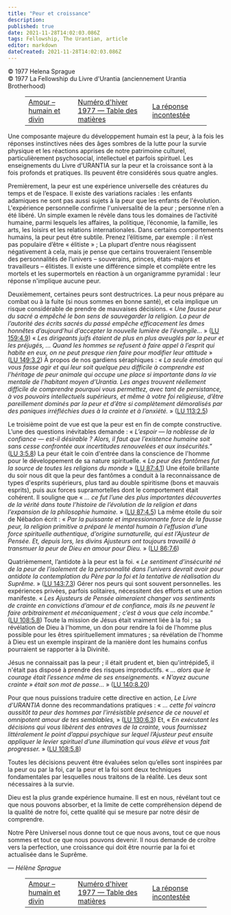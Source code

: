 ```yaml
---
title: "Peur et croissance"
description: 
published: true
date: 2021-11-28T14:02:03.086Z
tags: Fellowship, The Urantian, article
editor: markdown
dateCreated: 2021-11-28T14:02:03.086Z
---
```


<p class="v-card v-sheet theme--light grey lighten-3 px-2">© 1977 Helena Sprague<br>© 1977 La Fellowship du Livre d'Urantia (anciennement Urantia Brotherhood)</p>
<figure class="table chapter-navigator">
  <table>
    <tbody>
      <tr>
        <td>
        <a href="/fr/article/Richard_Keeler/Love_Human_And_Divine">
          <span class="mdi mdi-arrow-left-drop-circle"></span><span class="pl-2">Amour – humain et divin</span>
        </a>
        </td>
        <td>
        <a href="/fr/index/articles_the_urantian#numéro-d'hiver-1977">
          <span class="mdi mdi-book-open-variant"></span><span class="pl-2">Numéro d'hiver 1977 — Table des matières</span>
        </a>
        </td>
        <td>
        <a href="/fr/article/Ron_Schweitzer/The_Unquestioned_Answer">
          <span class="pr-2">La réponse incontestée</span><span class="mdi mdi-arrow-right-drop-circle"></span>
        </a>
        </td>
      </tr>
    </tbody>
  </table>
</figure>



Une composante majeure du développement humain est la peur, à la fois les réponses instinctives nées des âges sombres de la lutte pour la survie physique et les réactions apprises de notre patrimoine culturel, particulièrement psychosocial, intellectuel et parfois spirituel. Les enseignements du Livre d'URANTIA sur la peur et la croissance sont à la fois profonds et pratiques. Ils peuvent être considérés sous quatre angles.

Premièrement, la peur est une expérience universelle des créatures du temps et de l’espace. Il existe des variations raciales : les enfants adamiques ne sont pas aussi sujets à la peur que les enfants de l'évolution. L'expérience personnelle confirme l'universalité de la peur ; personne n’en a été libéré. Un simple examen le révèle dans tous les domaines de l’activité humaine, parmi lesquels les affaires, la politique, l’économie, la famille, les arts, les loisirs et les relations internationales. Dans certains comportements humains, la peur peut être subtile. Prenez l’élitisme, par exemple : il n’est pas populaire d’être « élitiste » ; La plupart d’entre nous réagissent négativement à cela, mais je pense que certains trouveraient l’ensemble des personnalités de l’univers – souverains, princes, états-majors et travailleurs – élitistes. Il existe une différence simple et complète entre les mortels et les supermortels en réaction à un organigramme pyramidal : leur réponse n'implique aucune peur.

Deuxièmement, certaines peurs sont destructrices. La peur nous prépare au combat ou à la fuite (si nous sommes en bonne santé), et cela implique un risque considérable de prendre de mauvaises décisions. « _Une fausse peur du sacré a empêché le bon sens de sauvegarder la religion. La peur de l’autorité des écrits sacrés du passé empêche efficacement les âmes honnêtes d’aujourd’hui d’accepter la nouvelle lumière de l’évangile..._ » ([LU 159:4.9](/fr/The_Urantia_Book/159#p4_9)) « _Les dirigeants juifs étaient de plus en plus aveuglés par la peur et les préjugés, ... Quand les hommes se refusent à faire appel à l’esprit qui habite en eux, on ne peut presque rien faire pour modifier leur attitude_ » ([LU 149:3.2](/fr/The_Urantia_Book/149#p3_2)) À propos de nos gardiens séraphiques : « _La seule émotion qui vous fasse agir et qui leur soit quelque peu difficile à comprendre est l’héritage de peur animale qui occupe une place si importante dans la vie mentale de l’habitant moyen d’Urantia. Les anges trouvent réellement difficile de comprendre pourquoi vous permettez, avec tant de persistance, à vos pouvoirs intellectuels supérieurs, et même à votre foi religieuse, d’être pareillement dominés par la peur et d’être si complètement démoralisés par des paniques irréfléchies dues à la crainte et à l’anxiété._ » ([LU 113:2.5](/fr/The_Urantia_Book/113#p2_5))

Le troisième point de vue est que la peur est en fin de compte constructive. L’une des questions inévitables demande : « _L’espoir — la noblesse de la confiance — est-il désirable ? Alors, il faut que l’existence humaine soit sans cesse confrontée aux incertitudes renouvelées et aux insécurités._” ([LU 3:5.8](/fr/The_Urantia_Book/3#p5_8)) La peur était le coin d'entrée dans la conscience de l'homme pour le développement de sa nature spirituelle. « _La peur des fantômes fut la source de toutes les religions du monde_ » ([LU 87:4.1](/fr/The_Urantia_Book/87#p4_1)) Une étoile brillante du soir nous dit que la peur des fantômes a conduit à la reconnaissance de types d'esprits supérieurs, plus tard au double spiritisme (bons et mauvais esprits), puis aux forces supramortelles dont le comportement était cohérent. Il souligne que « _... ce fut l’une des plus importantes découvertes de la vérité dans toute l’histoire de l’évolution de la religion et dans l’expansion de la philosophie humaine._ » ([LU 87:4.5](/fr/The_Urantia_Book/87#p4_5)) La même étoile du soir de Nébadon écrit : « _Par la puissante et impressionnante force de la fausse peur, la religion primitive a préparé le mental humain à l’effusion d’une force spirituelle authentique, d’origine surnaturelle, qui est l’Ajusteur de Pensée. Et, depuis lors, les divins Ajusteurs ont toujours travaillé à transmuer la peur de Dieu en amour pour Dieu._ » ([LU 86:7.6](/fr/The_Urantia_Book/86#p7_6))

Quatrièmement, l’antidote à la peur est la foi. « _Le sentiment d’insécurité né de la peur de l’isolement de la personnalité dans l’univers devrait avoir pour antidote la contemplation du Père par la foi et la tentative de réalisation du Suprême._ » ([LU 143:7.3](/fr/The_Urantia_Book/143#p7_3)) Gérer nos peurs qui sont souvent personnelles. les expériences privées, parfois solitaires, nécessitent des efforts et une action manifeste. « _Les Ajusteurs de Pensée aimeraient changer vos sentiments de crainte en convictions d’amour et de confiance, mais ils ne peuvent le faire arbitrairement et mécaniquement ; c’est à vous que cela incombe._” ([LU 108:5.8](/fr/The_Urantia_Book/108#p5_8)) Toute la mission de Jésus était vraiment liée à la foi ; sa révélation de Dieu à l'homme, un don pour rendre la foi de l'homme plus possible pour les êtres spirituellement immatures ; sa révélation de l'homme à Dieu est un exemple inspirant de la manière dont les humains confus pourraient se rapporter à la Divinité.

Jésus ne connaissait pas la peur ; il était prudent et, bien qu'intrépide5, il n'était pas disposé à prendre des risques improductifs. « _... alors que le courage était l’essence même de ses enseignements. « N’ayez aucune crainte » était son mot de passe..._ » ([LU 140:8.20](/fr/The_Urantia_Book/140#p8_20))

Pour que nous puissions traduire cette directive en action, _Le Livre d'URANTIA_ donne des recommandations pratiques : « _... cette foi vaincra aussitôt ta peur des hommes par l’irrésistible présence de ce nouvel et omnipotent amour de tes semblables,_ » ([LU 130:6.3](/fr/The_Urantia_Book/130#p6_3)) Et, « _En exécutant les décisions qui vous libèrent des entraves de la crainte, vous fournissez littéralement le point d’appui psychique sur lequel l’Ajusteur peut ensuite appliquer le levier spirituel d’une illumination qui vous élève et vous fait progresser._ » ([LU 108:5.8](/fr/The_Urantia_Book/108#p5_8))

Toutes les décisions peuvent être évaluées selon qu’elles sont inspirées par la peur ou par la foi, car la peur et la foi sont deux techniques fondamentales par lesquelles nous traitons de la réalité. Les deux sont nécessaires à la survie.

Dieu est la plus grande expérience humaine. Il est en nous, révélant tout ce que nous pouvons absorber, et la limite de cette compréhension dépend de la qualité de notre foi, cette qualité qui se mesure par notre désir de comprendre.

Notre Père Universel nous donne tout ce que nous avons, tout ce que nous sommes et tout ce que nous pouvons devenir. Il nous demande de croître vers la perfection, une croissance qui doit être nourrie par la foi et actualisée dans le Suprême.

— _Hélène Sprague_



<figure class="table chapter-navigator">
  <table>
    <tbody>
      <tr>
        <td>
        <a href="/fr/article/Richard_Keeler/Love_Human_And_Divine">
          <span class="mdi mdi-arrow-left-drop-circle"></span><span class="pl-2">Amour – humain et divin</span>
        </a>
        </td>
        <td>
        <a href="/fr/index/articles_the_urantian#numéro-d'hiver-1977">
          <span class="mdi mdi-book-open-variant"></span><span class="pl-2">Numéro d'hiver 1977 — Table des matières</span>
        </a>
        </td>
        <td>
        <a href="/fr/article/Ron_Schweitzer/The_Unquestioned_Answer">
          <span class="pr-2">La réponse incontestée</span><span class="mdi mdi-arrow-right-drop-circle"></span>
        </a>
        </td>
      </tr>
    </tbody>
  </table>
</figure>
